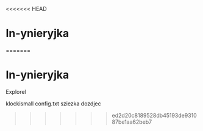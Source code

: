 <<<<<<< HEAD
# In-ynieryjka
=======
# In-ynieryjka
Explorel


klockismall
config.txt
sziezka dozdjec
>>>>>>> ed2d20c8189528db45193de931087be1aa62beb7
